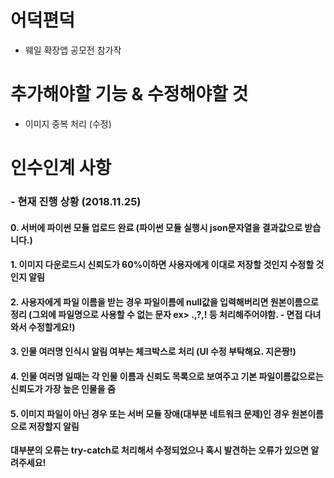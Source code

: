 # 어덕편덕

* 웨일 확장앱 공모전 참가작

# 추가해야할 기능 & 수정해야할 것
* 이미지 중복 처리 (수정)

# 인수인계 사항
### - 현재 진행 상황 (2018.11.25)
#### 0. 서버에 파이썬 모듈 업로드 완료 (파이썬 모듈 실행시 json문자열을 결과값으로 받습니다.)
#### 1. 이미지 다운로드시 신뢰도가 60%이하면 사용자에게 이대로 저장할 것인지 수정할 것인지 알림
#### 2. 사용자에게 파일 이름을 받는 경우 파일이름에 null값을 입력해버리면 원본이름으로 정리 (그외에 파일명으로 사용할 수 없는 문자 ex> .,?,! 등 처리해주어야함. - 면접 다녀와서 수정할게요!)
#### 3. 인물 여러명 인식시 알림 여부는 체크박스로 처리 (UI 수정 부탁해요. 지은짱!)
#### 4. 인물 여러명 일때는 각 인물 이름과 신뢰도 목록으로 보여주고 기본 파일이름값으로는 신뢰도가 가장 높은 인물을 줌
#### 5. 이미지 파일이 아닌 경우 또는 서버 모듈 장애(대부분 네트워크 문제)인 경우 원본이름으로 저장할지 알림


**대부분의 오류는 try-catch로 처리해서 수정되었으나 혹시 발견하는 오류가 있으면 알려주세요!**
